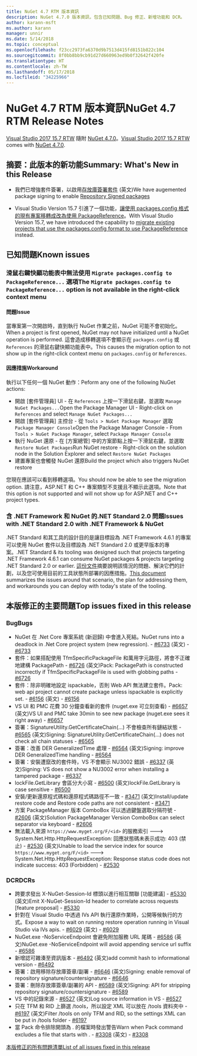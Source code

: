 ```yaml
---
title: NuGet 4.7 RTM 版本資訊
description: NuGet 4.7.0 版本資訊，包含已知問題、Bug 修正、新增功能和 DCR。
author: karann-msft
ms.author: karann
manager: unnir
ms.date: 5/14/2018
ms.topic: conceptual
ms.openlocfilehash: f23cc2973fa6370d9b7513d415fd8151b822c104
ms.sourcegitcommit: 8f0bb8bb9cb91d27d660963ed9b0f32642f420fe
ms.translationtype: HT
ms.contentlocale: zh-TW
ms.lasthandoff: 05/17/2018
ms.locfileid: "34225966"
---
```

# <a name="nuget-47-rtm-release-notes"></a><span data-ttu-id="6ebec-103">NuGet 4.7 RTM 版本資訊</span><span class="sxs-lookup"><span data-stu-id="6ebec-103">NuGet 4.7 RTM Release Notes</span></span>

<span data-ttu-id="6ebec-104">[Visual Studio 2017 15.7 RTW](https://www.visualstudio.com/news/releasenotes/vs2017-relnotes) 隨附 [NuGet 4.7.0](https://dist.nuget.org/win-x86-commandline/v4.7.0/nuget.exe)。</span><span class="sxs-lookup"><span data-stu-id="6ebec-104">[Visual Studio 2017 15.7 RTW](https://www.visualstudio.com/news/releasenotes/vs2017-relnotes) comes with [NuGet 4.7.0](https://dist.nuget.org/win-x86-commandline/v4.7.0/nuget.exe).</span></span>

## <a name="summary-whats-new-in-this-release"></a><span data-ttu-id="6ebec-105">摘要：此版本的新功能</span><span class="sxs-lookup"><span data-stu-id="6ebec-105">Summary: What's New in this Release</span></span>

* <span data-ttu-id="6ebec-106">我們已增強套件簽署，以啟用[存放庫簽署套件](https://github.com/NuGet/Home/wiki/Repository-Signatures) \(英文\)</span><span class="sxs-lookup"><span data-stu-id="6ebec-106">We have augemented package signing to enable [Repository Signed packages](https://github.com/NuGet/Home/wiki/Repository-Signatures)</span></span>

* <span data-ttu-id="6ebec-107">Visual Studio Version 15.7 引進了一個功能，[讓使用 packages.config 格式的現有專案移轉成改為使用 PackageReference](https://docs.microsoft.com/en-us/nuget/reference/migrate-packages-config-to-package-reference)。</span><span class="sxs-lookup"><span data-stu-id="6ebec-107">With Visual Studio Version 15.7, we have introduced the capability to [migrate existing projects that use the packages.config format to use PackageReference](https://docs.microsoft.com/en-us/nuget/reference/migrate-packages-config-to-package-reference) instead.</span></span>

## <a name="known-issues"></a><span data-ttu-id="6ebec-108">已知問題</span><span class="sxs-lookup"><span data-stu-id="6ebec-108">Known issues</span></span>

### <a name="the-migrate-packagesconfig-to-packagereference-option-is-not-available-in-the-right-click-context-menu"></a><span data-ttu-id="6ebec-109">滑鼠右鍵快顯功能表中無法使用 `Migrate packages.config to PackageReference...` 選項</span><span class="sxs-lookup"><span data-stu-id="6ebec-109">The `Migrate packages.config to PackageReference...` option is not available in the right-click context menu</span></span>

#### <a name="issue"></a><span data-ttu-id="6ebec-110">問題</span><span class="sxs-lookup"><span data-stu-id="6ebec-110">Issue</span></span>

<span data-ttu-id="6ebec-111">當專案第一次開啟時，直到執行 NuGet 作業之前，NuGet 可能不會初始化。</span><span class="sxs-lookup"><span data-stu-id="6ebec-111">When a project is first opened, NuGet may not have initialized until a NuGet operation is performed.</span></span> <span data-ttu-id="6ebec-112">這會造成移轉選項不會顯示在 `packages.config` 或 `References` 的滑鼠右鍵快顯功能表中。</span><span class="sxs-lookup"><span data-stu-id="6ebec-112">This causes the migration option to not show up in the right-click context menu on `packages.config` or `References`.</span></span>

#### <a name="workaround"></a><span data-ttu-id="6ebec-113">因應措施</span><span class="sxs-lookup"><span data-stu-id="6ebec-113">Workaround</span></span>

<span data-ttu-id="6ebec-114">執行以下任何一個 NuGet 動作：</span><span class="sxs-lookup"><span data-stu-id="6ebec-114">Peform any one of the following NuGet actions:</span></span>
* <span data-ttu-id="6ebec-115">開啟 [套件管理員] UI - 在 `References` 上按一下滑鼠右鍵，並選取 `Manage NuGet Packages...`</span><span class="sxs-lookup"><span data-stu-id="6ebec-115">Open the Package Manager UI - Right-click on `References` and select `Manage NuGet Packages...`</span></span>
* <span data-ttu-id="6ebec-116">開啟 [套件管理員] 主控台 - 從 `Tools > NuGet Package Manager` 選取 `Package Manager Console`</span><span class="sxs-lookup"><span data-stu-id="6ebec-116">Open the Package Manager Console - From `Tools > NuGet Package Manager`, select `Package Manager Console`</span></span>
* <span data-ttu-id="6ebec-117">執行 NuGet 還原 - 在 [方案總管] 中的方案節點上按一下滑鼠右鍵，並選取 `Restore NuGet Packages`</span><span class="sxs-lookup"><span data-stu-id="6ebec-117">Run NuGet restore - Right-click on the solution node in the Solution Explorer and select `Restore NuGet Packages`</span></span>
* <span data-ttu-id="6ebec-118">建置專案也會觸發 NuGet 還原</span><span class="sxs-lookup"><span data-stu-id="6ebec-118">Build the project which also triggers NuGet restore</span></span>

<span data-ttu-id="6ebec-119">您現在應該可以看到移轉選項。</span><span class="sxs-lookup"><span data-stu-id="6ebec-119">You should now be able to see the migration option.</span></span> <span data-ttu-id="6ebec-120">請注意，ASP.NET 和 C++ 專案類型不支援且不顯示此選項。</span><span class="sxs-lookup"><span data-stu-id="6ebec-120">Note that this option is not supported and will not show up for ASP.NET and C++ project types.</span></span>

### <a name="issues-with-net-standard-20-with-net-framework--nuget"></a><span data-ttu-id="6ebec-121">含 .NET Framework 和 NuGet 的.NET Standard 2.0 問題</span><span class="sxs-lookup"><span data-stu-id="6ebec-121">Issues with .NET Standard 2.0 with .NET Framework & NuGet</span></span>

<span data-ttu-id="6ebec-122">.NET Standard 和其工具的設計目的是讓目標設為 .NET Framework 4.6.1 的專案可以使用 NuGet 套件以及目標設為 .NET Standard 2.0 或更早版本的專案。</span><span class="sxs-lookup"><span data-stu-id="6ebec-122">.NET Standard & its tooling was designed such that projects targeting .NET Framework 4.6.1 can consume NuGet packages & projects targeting .NET Standard 2.0 or earlier.</span></span> <span data-ttu-id="6ebec-123">[這份文件](https://github.com/dotnet/standard/issues/481)摘要說明該情況的問題、解決它們的計劃，以及您可使用目前的工具狀態所部署的因應措施。</span><span class="sxs-lookup"><span data-stu-id="6ebec-123">[This document](https://github.com/dotnet/standard/issues/481) summarizes the issues around that scenario, the plan for addressing them, and workarounds you can deploy with today's state of the tooling.</span></span>

## <a name="top-issues-fixed-in-this-release"></a><span data-ttu-id="6ebec-124">本版修正的主要問題</span><span class="sxs-lookup"><span data-stu-id="6ebec-124">Top issues fixed in this release</span></span>

### <a name="bugs"></a><span data-ttu-id="6ebec-125">Bug</span><span class="sxs-lookup"><span data-stu-id="6ebec-125">Bugs</span></span>

* <span data-ttu-id="6ebec-126">NuGet 在 .Net Core 專案系統 (新迴歸) 中會進入死結。</span><span class="sxs-lookup"><span data-stu-id="6ebec-126">NuGet runs into a deadlock in .Net Core project system (new regression).</span></span><span data-ttu-id="6ebec-127"> - [#6733](https://github.com/NuGet/Home/issues/6733) \(英文\)</span><span class="sxs-lookup"><span data-stu-id="6ebec-127"> - [#6733](https://github.com/NuGet/Home/issues/6733)</span></span>
* <span data-ttu-id="6ebec-128">套件：如果搭配使用 TfmSpecificPackageFile 和萬用字元路徑，將會不正確地建構 PackagePath - [#6726](https://github.com/NuGet/Home/issues/6726) \(英文\)</span><span class="sxs-lookup"><span data-stu-id="6ebec-128">Pack: PackagePath is constructed incorrectly if TfmSpecificPackageFile is used with globbing paths - [#6726](https://github.com/NuGet/Home/issues/6726)</span></span>
* <span data-ttu-id="6ebec-129">套件：除非明確地設定 ispackable，否則 Web API 無法建立套件。</span><span class="sxs-lookup"><span data-stu-id="6ebec-129">Pack: web api project cannot create package unless ispackable is explicitly set.</span></span><span data-ttu-id="6ebec-130"> - [#6156](https://github.com/NuGet/Home/issues/6156) \(英文\)</span><span class="sxs-lookup"><span data-stu-id="6ebec-130"> - [#6156](https://github.com/NuGet/Home/issues/6156)</span></span>
* <span data-ttu-id="6ebec-131">VS UI 和 PMC 花費 30 分鐘查看新的套件 (nuget.exe 可立刻查看) - [#6657](https://github.com/NuGet/Home/issues/6657) \(英文\)</span><span class="sxs-lookup"><span data-stu-id="6ebec-131">VS UI and PMC take 30min to see new package (nuget.exe sees it right away) - [#6657](https://github.com/NuGet/Home/issues/6657)</span></span>
* <span data-ttu-id="6ebec-132">簽署：SignatureUtility.GetCertificateChain(...) 不會檢查所有鏈結狀態 - [#6565](https://github.com/NuGet/Home/issues/6565) \(英文\)</span><span class="sxs-lookup"><span data-stu-id="6ebec-132">Signing:  SignatureUtility.GetCertificateChain(...) does not check all chain statuses - [#6565](https://github.com/NuGet/Home/issues/6565)</span></span>
* <span data-ttu-id="6ebec-133">簽署：改善 DER GeneralizedTime 處理 - [#6564](https://github.com/NuGet/Home/issues/6564) \(英文\)</span><span class="sxs-lookup"><span data-stu-id="6ebec-133">Signing:  improve DER GeneralizedTime handling - [#6564](https://github.com/NuGet/Home/issues/6564)</span></span>
* <span data-ttu-id="6ebec-134">簽署：安裝遭竄改的套件時，VS 不會顯示 NU3002 錯誤 - [#6337](https://github.com/NuGet/Home/issues/6337) \(英文\)</span><span class="sxs-lookup"><span data-stu-id="6ebec-134">Signing: VS does not show a NU3002 error when installing a tampered package - [#6337](https://github.com/NuGet/Home/issues/6337)</span></span>
* <span data-ttu-id="6ebec-135">lockFile.GetLibrary 會區分大小寫 - [#6500](https://github.com/NuGet/Home/issues/6500) \(英文\)</span><span class="sxs-lookup"><span data-stu-id="6ebec-135">lockFile.GetLibrary is case sensitive - [#6500](https://github.com/NuGet/Home/issues/6500)</span></span>
* <span data-ttu-id="6ebec-136">安裝/更新還原程式碼和還原程式碼路徑不一致 - [#3471](https://github.com/NuGet/Home/issues/3471) \(英文\)</span><span class="sxs-lookup"><span data-stu-id="6ebec-136">Install/update restore code and Restore code paths are not consistent - [#3471](https://github.com/NuGet/Home/issues/3471)</span></span>
* <span data-ttu-id="6ebec-137">方案 PackageManager 版本 ComboBox 可以透過鍵盤選取分隔符號 - [#2606](https://github.com/NuGet/Home/issues/2606) \(英文\)</span><span class="sxs-lookup"><span data-stu-id="6ebec-137">Solution PackageManager Version ComboBox can select separator via keyboard - [#2606](https://github.com/NuGet/Home/issues/2606)</span></span>
* <span data-ttu-id="6ebec-138">無法載入來源 `https://www.myget.org/F/<id>` 的服務索引 ---> System.Net.Http.HttpRequestException: 回應狀態碼未表示成功: 403 (禁止) - [#2530](https://github.com/NuGet/Home/issues/2530) \(英文\)</span><span class="sxs-lookup"><span data-stu-id="6ebec-138">Unable to load the service index for source `https://www.myget.org/F/<id>` ---> System.Net.Http.HttpRequestException: Response status code does not indicate success: 403 (Forbidden) - [#2530](https://github.com/NuGet/Home/issues/2530)</span></span>

### <a name="dcrs"></a><span data-ttu-id="6ebec-139">DCR</span><span class="sxs-lookup"><span data-stu-id="6ebec-139">DCRs</span></span>

* <span data-ttu-id="6ebec-140">跨要求發出 X-NuGet-Session-Id 標頭以進行相互關聯 [功能建議] - [#5330](https://github.com/NuGet/Home/issues/5330) \(英文\)</span><span class="sxs-lookup"><span data-stu-id="6ebec-140">Emit X-NuGet-Session-Id header to correlate across requests [feature proposal] - [#5330](https://github.com/NuGet/Home/issues/5330)</span></span>
* <span data-ttu-id="6ebec-141">針對在 Visual Studio 中透過 IVs API 執行還原作業時，公開等候執行的方式。</span><span class="sxs-lookup"><span data-stu-id="6ebec-141">Expose a way to wait on running restore operation running in Visual Studio via IVs apis.</span></span><span data-ttu-id="6ebec-142"> - [#6029](https://github.com/NuGet/Home/issues/6029) \(英文\)</span><span class="sxs-lookup"><span data-stu-id="6ebec-142"> - [#6029](https://github.com/NuGet/Home/issues/6029)</span></span>
* <span data-ttu-id="6ebec-143">NuGet.exe -NoServiceEndpoint 會避免附加服務 URL 尾碼 - [#6586](https://github.com/NuGet/Home/issues/6586) \(英文\)</span><span class="sxs-lookup"><span data-stu-id="6ebec-143">NuGet.exe -NoServiceEndpoint will avoid appending service url suffix - [#6586](https://github.com/NuGet/Home/issues/6586)</span></span>
* <span data-ttu-id="6ebec-144">新增認可雜湊至資訊版本 - [#6492](https://github.com/NuGet/Home/issues/6492) \(英文\)</span><span class="sxs-lookup"><span data-stu-id="6ebec-144">add commit hash to informational version - [#6492](https://github.com/NuGet/Home/issues/6492)</span></span>
* <span data-ttu-id="6ebec-145">簽署：啟用移除存放庫簽章/副署 - [#6646](https://github.com/NuGet/Home/issues/6646) \(英文\)</span><span class="sxs-lookup"><span data-stu-id="6ebec-145">Signing:  enable removal of repository signature/countersignature - [#6646](https://github.com/NuGet/Home/issues/6646)</span></span>
* <span data-ttu-id="6ebec-146">簽署：刪除存放庫簽章/副署的 API - [#6589](https://github.com/NuGet/Home/issues/6589) \(英文\)</span><span class="sxs-lookup"><span data-stu-id="6ebec-146">Signing:  API for stripping repository signature/countersignature - [#6589](https://github.com/NuGet/Home/issues/6589)</span></span>
* <span data-ttu-id="6ebec-147">VS 中的記錄來源 - [#6527](https://github.com/NuGet/Home/issues/6527) \(英文\)</span><span class="sxs-lookup"><span data-stu-id="6ebec-147">Log source information in VS - [#6527](https://github.com/NuGet/Home/issues/6527)</span></span>
* <span data-ttu-id="6ebec-148">只在 TFM 和 RID 上篩選 /tools，所以設定 XML 可以放在 /tools 資料夾中 - [#6197](https://github.com/NuGet/Home/issues/6197) \(英文\)</span><span class="sxs-lookup"><span data-stu-id="6ebec-148">Filter /tools on only TFM and RID, so the settings XML can be put in /tools folder - [#6197](https://github.com/NuGet/Home/issues/6197)</span></span>
* <span data-ttu-id="6ebec-149">當 Pack 命令排除開頭為 . 的檔案時發出警告</span><span class="sxs-lookup"><span data-stu-id="6ebec-149">Warn when Pack command excludes a file that starts with .</span></span><span data-ttu-id="6ebec-150">  - [#3308](https://github.com/NuGet/Home/issues/3308) \(英文\)</span><span class="sxs-lookup"><span data-stu-id="6ebec-150">  - [#3308](https://github.com/NuGet/Home/issues/3308)</span></span>

[<span data-ttu-id="6ebec-151">本版修正的所有問題清單</span><span class="sxs-lookup"><span data-stu-id="6ebec-151">List of all issues fixed in this release</span></span>](https://github.com/NuGet/Home/issues?q=is%3Aissue+is%3Aclosed+milestone%3A%224.7")
